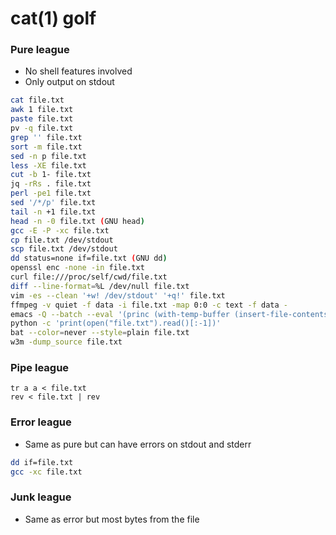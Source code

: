 # cat(1) golf

### Pure league

- No shell features involved
- Only output on stdout

```sh
cat file.txt
awk 1 file.txt
paste file.txt
pv -q file.txt
grep '' file.txt
sort -m file.txt
sed -n p file.txt
less -XE file.txt
cut -b 1- file.txt
jq -rRs . file.txt
perl -pe1 file.txt
sed '/*/p' file.txt
tail -n +1 file.txt
head -n -0 file.txt (GNU head)
gcc -E -P -xc file.txt
cp file.txt /dev/stdout
scp file.txt /dev/stdout
dd status=none if=file.txt (GNU dd)
openssl enc -none -in file.txt
curl file:///proc/self/cwd/file.txt
diff --line-format=%L /dev/null file.txt
vim -es --clean '+w! /dev/stdout' '+q!' file.txt
ffmpeg -v quiet -f data -i file.txt -map 0:0 -c text -f data -
emacs -Q --batch --eval '(princ (with-temp-buffer (insert-file-contents "file.txt") (buffer-string)))'
python -c 'print(open("file.txt").read()[:-1])'
bat --color=never --style=plain file.txt
w3m -dump_source file.txt
```

### Pipe league

```
tr a a < file.txt
rev < file.txt | rev
```

### Error league

- Same as pure but can have errors on stdout and stderr

```sh
dd if=file.txt
gcc -xc file.txt
```

### Junk league

- Same as error but most bytes from the file
